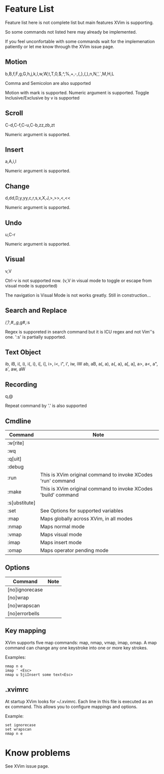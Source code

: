 # Feature List

Feature list here is not complete list but main features XVim is supporting.

So some commands not listed here may already be implemented.

If you feel unconfortable with some commands
wait for the implemenation patiently or let me know through the XVim issue page.

## Motion
b,B,f,F,g,G,h,j,k,l,w,W,t,T,0,$,^,%,+,-,{,},(,),n,N,',`,M,H,L

Comma and Semicolon are also supported

Motion with mark is supported.
Numeric argument is supported.
Toggle Inclusive/Exclusive by v is supported

## Scroll

C-d,C-f,C-u,C-b,zz,zb,zt

Numeric argument is supported.


## Insert
a,A,i,I

Numeric argument is supported.


## Change

d,dd,D,y,yy,c,r,s,x,X,J,>,>>,<,<<

Numeric argument is supported.


## Undo

u,C-r

Numeric argument is supported.

## Visual
v,V

Ctrl-v is not supported now.
(v,V in visual mode to toggle or escape from visual mode is supported)

The navigation is Visual Mode is not works greatly. Still in construction...

## Search and Replace

/,?,#,*,g*,g#,:s

Regex is supporeted in search command but it is ICU regex and not Vim''s one.
':s' is partially supported.

## Text Object

ib, iB, i(, i), i{, i}, i[, i], i>, i<, i", i', iw, iW
ab, aB, a(, a), a{, a}, a[, a], a>, a<, a", a', aw, aW

## Recording

q,@

Repeat command by '.' is also supported

## Cmdline

 Command   | Note
-----------|-----
  :w[rite] | 
  :wq      | 
  :q[uit]  |
  :debug   |
  :run     | This is XVim original command to invoke XCodes 'run' command
  :make    | This is XVim original command to invoke XCodes 'build' command
  :s[ubstitute]|
  :set     | See Options for supported variables
  :map     | Maps globally across XVim, in all modes
  :nmap    | Maps normal mode
  :vmap    | Maps visual mode
  :imap    | Maps insert mode
  :omap    | Maps operator pending mode


## Options

 Command       | Note
---------------|-----
  [no]ignorecase |
  [no]wrap |
  [no]wrapscan |
  [no]errorbells |


## Key mapping

XVim supports five map commands: map, nmap, vmap, imap, omap.
A map command can change any one keystroke into one or more key strokes.

Examples: 

    nmap n e
    imap ' <Esc>
    nmap u 5jiInsert some text<Esc>


## .xvimrc

At startup XVim looks for ~/.xvimrc. Each line in this file is executed 
as an ex command. This allows you to configure mappings and options.

Example:

    set ignorecase
    set wrapscan
    nmap n e

# Know problems
 See XVim issue page.

